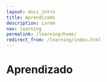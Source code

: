 ```yaml
---
layout: docs_intro
title: Aprendizado
description: Lorem
nav: learning
permalink: /learning/home/
redirect_from: /learning/index.html
---
```


#  Aprendizado